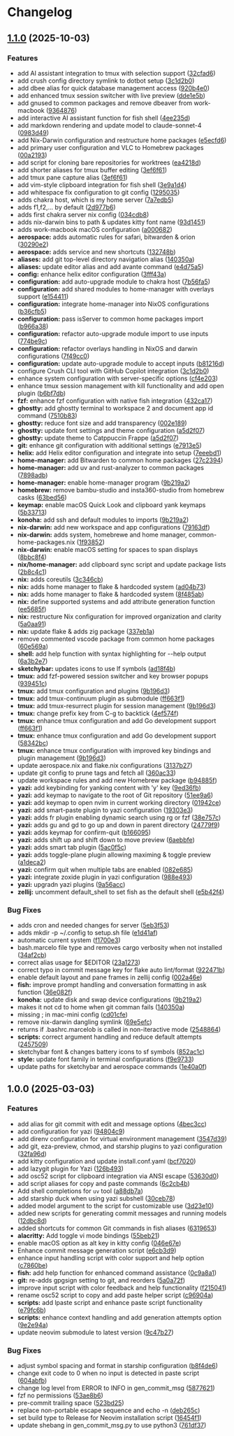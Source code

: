 # Changelog

## [1.1.0](https://github.com/jmarcelomb/.dotfiles/compare/v1.0.0...v1.1.0) (2025-10-03)


### Features

* add AI assistant integration to tmux with selection support ([32cfad6](https://github.com/jmarcelomb/.dotfiles/commit/32cfad6bc81216f7a934518a0614bec3d0efa0bd))
* add crush config directory symlink to dotbot setup ([3c1d2b0](https://github.com/jmarcelomb/.dotfiles/commit/3c1d2b009b8464a6046c64ce0edf906bb248df1c))
* add dbee alias for quick database management access ([920b4e0](https://github.com/jmarcelomb/.dotfiles/commit/920b4e026eaf630da6c50d4a2ac79ab99a1eaa62))
* add enhanced tmux session switcher with live preview ([dde1e5b](https://github.com/jmarcelomb/.dotfiles/commit/dde1e5b48193515e777b2c35b45d8ef27af40dfe))
* add gnused to common packages and remove dbeaver from work-macbook ([9364876](https://github.com/jmarcelomb/.dotfiles/commit/93648768db744e49aa1ee3aed0282d562106bd9e))
* add interactive AI assistant function for fish shell ([4ee235d](https://github.com/jmarcelomb/.dotfiles/commit/4ee235d1c34d326b639c5e26a6316a55e85814d8))
* add markdown rendering and update model to claude-sonnet-4 ([0983d49](https://github.com/jmarcelomb/.dotfiles/commit/0983d49e5a66fb906f121b4c172e970ca296f9d6))
* add Nix-Darwin configuration and restructure home packages ([e5ecfd6](https://github.com/jmarcelomb/.dotfiles/commit/e5ecfd6d33b0a90a167f17c835ec75b308d7c8b1))
* add primary user configuration and VLC to Homebrew packages ([00a2193](https://github.com/jmarcelomb/.dotfiles/commit/00a2193d906b9690defcb115f09c4cd152379545))
* add script for cloning bare repositories for worktrees ([ea4218d](https://github.com/jmarcelomb/.dotfiles/commit/ea4218d83a3c1281c00a0e46da3fe0271b515780))
* add shorter aliases for tmux buffer editing ([3ef6f61](https://github.com/jmarcelomb/.dotfiles/commit/3ef6f61322c62969c6933a36795b5803f7e14816))
* add tmux pane capture alias ([3ef6f61](https://github.com/jmarcelomb/.dotfiles/commit/3ef6f61322c62969c6933a36795b5803f7e14816))
* add vim-style clipboard integration for fish shell ([3e9a1d4](https://github.com/jmarcelomb/.dotfiles/commit/3e9a1d443877ee5042ea7835176a824b5e1b8f3b))
* add whitespace fix configuration to git config ([1295035](https://github.com/jmarcelomb/.dotfiles/commit/1295035060bb7775f45d508c8756c246a31b1015))
* adds chakra host, which is my home server ([7a7edb5](https://github.com/jmarcelomb/.dotfiles/commit/7a7edb5218b41691d8fa35eb95fb5c9a26f5bd6e))
* adds f1,f2,... by default ([2d977b6](https://github.com/jmarcelomb/.dotfiles/commit/2d977b6efef77c1ccaf48f25a057ad9d61fe61a6))
* adds first chakra server nix config ([034cdb8](https://github.com/jmarcelomb/.dotfiles/commit/034cdb8f55aae054c7e073fb30b58f298e8f9110))
* adds nix-darwin bins to path & updates kitty font name ([93d1451](https://github.com/jmarcelomb/.dotfiles/commit/93d14510fb9fd10d5f1c5423c9a5ef5d75a5286e))
* adds work-macbook macOS configuration ([a000682](https://github.com/jmarcelomb/.dotfiles/commit/a000682e07a600a427427568bfb404a1e5100b4e))
* **aerospace:** adds automatic rules for safari, bitwarden & orion ([30290e2](https://github.com/jmarcelomb/.dotfiles/commit/30290e2b2e88ced46ef2cbc3b309c078b9b671e1))
* **aerospace:** adds service and new shortcuts ([132748b](https://github.com/jmarcelomb/.dotfiles/commit/132748bc6ce40f6db13e34cc2ee7c941e0137a46))
* **aliases:** add git top-level directory navigation alias ([140350a](https://github.com/jmarcelomb/.dotfiles/commit/140350ad90a46c8dfba087bdf6d4409db2cd518f))
* **aliases:** update editor alias and add avante command ([e4d75a5](https://github.com/jmarcelomb/.dotfiles/commit/e4d75a5316ca7c95aeb76cba96bb44d6c9449ced))
* **config:** enhance helix editor configuration ([3fff43a](https://github.com/jmarcelomb/.dotfiles/commit/3fff43ac958e51349d76d74d6cc34dc21755c0dd))
* **configuration:** add auto-upgrade module to chakra host ([7b56fa5](https://github.com/jmarcelomb/.dotfiles/commit/7b56fa53da619b71e172b9115b337170c417a52e))
* **configuration:** add shared modules to home-manager with overlays support ([e154411](https://github.com/jmarcelomb/.dotfiles/commit/e1544114160fb79049eb1b4ff124fb2a6a29b8a3))
* **configuration:** integrate home-manager into NixOS configurations ([b36cfb5](https://github.com/jmarcelomb/.dotfiles/commit/b36cfb59256108e5e8e3f414bddb2d1d268f9ac2))
* **configuration:** pass isServer to common home packages import ([b966a38](https://github.com/jmarcelomb/.dotfiles/commit/b966a38f0ce0fc9ccce7700d458430f45baa9fa8))
* **configuration:** refactor auto-upgrade module import to use inputs ([774be9c](https://github.com/jmarcelomb/.dotfiles/commit/774be9c05f2526605f68b78ebb6c07d87e8c8ac5))
* **configuration:** refactor overlays handling in NixOS and darwin configurations ([7f49cc0](https://github.com/jmarcelomb/.dotfiles/commit/7f49cc02f4eb77703e611014a5b24db206955bfa))
* **configuration:** update auto-upgrade module to accept inputs ([b81216d](https://github.com/jmarcelomb/.dotfiles/commit/b81216d674e3b650ecd7d75dc290dadc90807923))
* configure Crush CLI tool with GitHub Copilot integration ([3c1d2b0](https://github.com/jmarcelomb/.dotfiles/commit/3c1d2b009b8464a6046c64ce0edf906bb248df1c))
* enhance system configuration with server-specific options ([cf4e203](https://github.com/jmarcelomb/.dotfiles/commit/cf4e203d91cdbbed39eebef560df3079b648f352))
* enhance tmux session management with kill functionality and add open plugin ([b6bf7db](https://github.com/jmarcelomb/.dotfiles/commit/b6bf7db051e52f6ae1b0de3767454426ff14ce17))
* **fzf:** enhance fzf configuration with native fish integration ([432ca17](https://github.com/jmarcelomb/.dotfiles/commit/432ca170879dd9e7d401f3c9d0974ce0af7addc2))
* **ghostty:** add ghostty terminal to workspace 2 and document app id command ([7510b83](https://github.com/jmarcelomb/.dotfiles/commit/7510b83ed1a64c87b16a1570938ba104e9c6061f))
* **ghostty:** reduce font size and add transparency ([002e189](https://github.com/jmarcelomb/.dotfiles/commit/002e18991f0cf1761eafed9796a537d1f18f80a6))
* **ghostty:** update font settings and theme configuration ([a5d2f07](https://github.com/jmarcelomb/.dotfiles/commit/a5d2f07bca81a2ee6f08bf4f7aa0659d16133fde))
* **ghostty:** update theme to Catppuccin Frappe ([a5d2f07](https://github.com/jmarcelomb/.dotfiles/commit/a5d2f07bca81a2ee6f08bf4f7aa0659d16133fde))
* **git:** enhance git configuration with additional settings ([e7913e5](https://github.com/jmarcelomb/.dotfiles/commit/e7913e511a26d03f7defc4b534bd59e39f82014a))
* **helix:** add Helix editor configuration and integrate into setup ([7eeebd1](https://github.com/jmarcelomb/.dotfiles/commit/7eeebd115a2a439cf8f66584d557d0c9c25738b8))
* **home-manager:** add Bitwarden to common home packages ([27c2394](https://github.com/jmarcelomb/.dotfiles/commit/27c2394573309fd0d696ed84d07f758b9803840e))
* **home-manager:** add uv and rust-analyzer to common packages ([7898adb](https://github.com/jmarcelomb/.dotfiles/commit/7898adbaacc63dcdeed4ef36b0dbfbb766dff273))
* **home-manager:** enable home-manager program ([9b219a2](https://github.com/jmarcelomb/.dotfiles/commit/9b219a215411be7e2cef6596ed86d98eca62c9f1))
* **homebrew:** remove bambu-studio and insta360-studio from homebrew casks ([63bed56](https://github.com/jmarcelomb/.dotfiles/commit/63bed5615c548f1f0f054fb3ee32228da086df1f))
* **keymap:** enable macOS Quick Look and clipboard yank keymaps ([5b33713](https://github.com/jmarcelomb/.dotfiles/commit/5b33713debbd73e37d49ae49bfa99ebc0c3a6be8))
* **konoha:** add ssh and default modules to imports ([9b219a2](https://github.com/jmarcelomb/.dotfiles/commit/9b219a215411be7e2cef6596ed86d98eca62c9f1))
* **nix-darwin:** add new workspace and app configurations ([79163df](https://github.com/jmarcelomb/.dotfiles/commit/79163dffc96fa247621d22084d63ef58777a64e5))
* **nix-darwin:** adds system, homebrewe and home manager, common-home-packages.nix ([1f93852](https://github.com/jmarcelomb/.dotfiles/commit/1f938520f98a603b39934ab957a29baf4efab1d1))
* **nix-darwin:** enable macOS setting for spaces to span displays ([8bbc8f4](https://github.com/jmarcelomb/.dotfiles/commit/8bbc8f467318e1d89efd34a536eab5184f10a160))
* **nix/home-manager:** add clipboard sync script and update package lists ([2b8c4c1](https://github.com/jmarcelomb/.dotfiles/commit/2b8c4c18c0c57e97ee540a85aa16b7a5e4fc0030))
* **nix:** adds coreutils ([3c346cb](https://github.com/jmarcelomb/.dotfiles/commit/3c346cb90a0ba59aa981376f260bc1a736d895a6))
* **nix:** adds home manager to flake & hardcoded system ([ad04b73](https://github.com/jmarcelomb/.dotfiles/commit/ad04b733ab26e0435882119bb7cdbbe3b1b0989b))
* **nix:** adds home manager to flake & hardcoded system ([8f485ab](https://github.com/jmarcelomb/.dotfiles/commit/8f485ab0f31e9e9bcfe8084ba289715f070c712b))
* **nix:** define supported systems and add attribute generation function ([ee5685f](https://github.com/jmarcelomb/.dotfiles/commit/ee5685f8115cf5f52be60041ea1c2a1bde0de451))
* **nix:** restructure Nix configuration for improved organization and clarity ([5a0aa91](https://github.com/jmarcelomb/.dotfiles/commit/5a0aa91888564f069daed2a439753afffee03603))
* **nix:** update flake & adds zig package ([337eb1a](https://github.com/jmarcelomb/.dotfiles/commit/337eb1a6534d4da61e1347305f70511a22c3be2a))
* remove commented vscode package from common home packages ([60e569a](https://github.com/jmarcelomb/.dotfiles/commit/60e569a190a385c4aa5b6c66edf2c0290fe52087))
* **shell:** add help function with syntax highlighting for --help output ([6a3b2e7](https://github.com/jmarcelomb/.dotfiles/commit/6a3b2e751ef9dd6f66627b43edeadae21da9656b))
* **sketchybar:** updates icons to use lf symbols ([ad18f4b](https://github.com/jmarcelomb/.dotfiles/commit/ad18f4bc4824e66ceadcdf4dc90b9ba088947388))
* **tmux:** add fzf-powered session switcher and key browser popups ([939451c](https://github.com/jmarcelomb/.dotfiles/commit/939451c08bffb8deb27be545bfc38853cbd5e098))
* **tmux:** add tmux configuration and plugins ([9b196d3](https://github.com/jmarcelomb/.dotfiles/commit/9b196d3b62df83f4bfba325e746a4fc90caef71d))
* **tmux:** add tmux-continuum plugin as submodule ([ff663f1](https://github.com/jmarcelomb/.dotfiles/commit/ff663f1c15c57454a48b7b8b948f978d23111a38))
* **tmux:** add tmux-resurrect plugin for session management ([9b196d3](https://github.com/jmarcelomb/.dotfiles/commit/9b196d3b62df83f4bfba325e746a4fc90caef71d))
* **tmux:** change prefix key from C-g to backtick ([4ef574f](https://github.com/jmarcelomb/.dotfiles/commit/4ef574f5f96eeb89a4e7738de12a6aad800e1ffe))
* **tmux:** enhance tmux configuration and add Go development support ([ff663f1](https://github.com/jmarcelomb/.dotfiles/commit/ff663f1c15c57454a48b7b8b948f978d23111a38))
* **tmux:** enhance tmux configuration and add Go development support ([58342bc](https://github.com/jmarcelomb/.dotfiles/commit/58342bcd77c516ce3f0c82def15f501b6914a368))
* **tmux:** enhance tmux configuration with improved key bindings and plugin management ([9b196d3](https://github.com/jmarcelomb/.dotfiles/commit/9b196d3b62df83f4bfba325e746a4fc90caef71d))
* update aerospace.nix and flake.nix configurations ([3137b27](https://github.com/jmarcelomb/.dotfiles/commit/3137b2738d78a8d2f584c8b63fb5132ddfacad4f))
* update git config to prune tags and fetch all ([360ac33](https://github.com/jmarcelomb/.dotfiles/commit/360ac337057eed3bde30539877dbdc6ed8472916))
* update workspace rules and add new Homebrew package ([b94885f](https://github.com/jmarcelomb/.dotfiles/commit/b94885f9c76ca1b730e7eb1fcca479eaa8910bc5))
* **yazi:** add keybinding for yanking content with 'y' key ([9ed36fb](https://github.com/jmarcelomb/.dotfiles/commit/9ed36fbe9a410617ed74083105195288c7c4605a))
* **yazi:** add keymap to navigate to the root of Git repository ([51ee9a6](https://github.com/jmarcelomb/.dotfiles/commit/51ee9a604e31a328acbfcd301495fa642fb8faf9))
* **yazi:** add keymap to open nvim in current working directory ([01942ce](https://github.com/jmarcelomb/.dotfiles/commit/01942ceb9f6998ed86e120525cd87c3f5fd06c22))
* **yazi:** add smart-paste plugin to yazi configuration ([19303e3](https://github.com/jmarcelomb/.dotfiles/commit/19303e32c35ed0ad237c7511cdd4e05d57ae59f6))
* **yazi:** adds fr plugin enabling dynamic search using rg or fzf ([38e757c](https://github.com/jmarcelomb/.dotfiles/commit/38e757c90986fd95554fe44fe836b171485968fe))
* **yazi:** adds gu and gd to go up and down in parent directory ([24779f9](https://github.com/jmarcelomb/.dotfiles/commit/24779f9dc648cc2defbaee789a872151abe6eb59))
* **yazi:** adds keymap for confirm-quit ([b166095](https://github.com/jmarcelomb/.dotfiles/commit/b166095fe6f4e08fbb4443d554ccc1b8fcf68208))
* **yazi:** adds shift up and shift down to move preview ([6aebbfe](https://github.com/jmarcelomb/.dotfiles/commit/6aebbfe2fa3c669c433bcda8e7dc3feb25fb653d))
* **yazi:** adds smart tab plugin ([5ac0f5c](https://github.com/jmarcelomb/.dotfiles/commit/5ac0f5cbf4ea504e33ea257758b36567e5d88087))
* **yazi:** adds toggle-plane plugin allowing maximing & toggle preview ([a1deca2](https://github.com/jmarcelomb/.dotfiles/commit/a1deca27e64ed5f841772c9e95b4b040b2c3c3ee))
* **yazi:** confirm quit when multiple tabs are enabled ([082e685](https://github.com/jmarcelomb/.dotfiles/commit/082e685b5304b8779f384ad8330e15246293885d))
* **yazi:** integrate zoxide plugin in yazi configuration ([988e493](https://github.com/jmarcelomb/.dotfiles/commit/988e4938558213db18896f03defadb4284d1b42c))
* **yazi:** upgradn yazi plugins ([9a56acc](https://github.com/jmarcelomb/.dotfiles/commit/9a56acccecd2abcde707b136954327d14eef94d9))
* **zellij:** uncomment default_shell to set fish as the default shell ([e5b42f4](https://github.com/jmarcelomb/.dotfiles/commit/e5b42f4a369362dfe935c5a144d069db84c10429))


### Bug Fixes

* adds cron and needed changes for server ([5eb3f53](https://github.com/jmarcelomb/.dotfiles/commit/5eb3f53c8231436b9e7917057afdc748c3aaaedc))
* adds mkdir -p ~/.config to setup.sh file ([e1d41af](https://github.com/jmarcelomb/.dotfiles/commit/e1d41afe881b79a8d32a42ce92eea5550fd945a6))
* automatic current system ([f1700e3](https://github.com/jmarcelomb/.dotfiles/commit/f1700e38c469781d7fb8e1dc0235606414ff1af6))
* bash.marcelo file type and removes cargo verbosity when not installed ([34af2cb](https://github.com/jmarcelomb/.dotfiles/commit/34af2cb1c30320555036a561a7bc288202ea38ac))
* correct alias usage for $EDITOR ([23a1273](https://github.com/jmarcelomb/.dotfiles/commit/23a1273fe24ec1edf8bb0024b40470daec1d06c6))
* correct typo in commit message key for flake auto lint/format ([922471b](https://github.com/jmarcelomb/.dotfiles/commit/922471bdc60252ab53701d24a91cbcadf0b00d7b))
* enable default layout and pane frames in zellij config ([002a46e](https://github.com/jmarcelomb/.dotfiles/commit/002a46eb90895aed094ae98df0b410cecba7582c))
* **fish:** improve prompt handling and conversation formatting in ask function ([36e082f](https://github.com/jmarcelomb/.dotfiles/commit/36e082f86f79ce59e5caf36310dc96823c491ea5))
* **konoha:** update disk and swap device configurations ([9b219a2](https://github.com/jmarcelomb/.dotfiles/commit/9b219a215411be7e2cef6596ed86d98eca62c9f1))
* makes it not cd to home when git comman fails ([140350a](https://github.com/jmarcelomb/.dotfiles/commit/140350ad90a46c8dfba087bdf6d4409db2cd518f))
* missing ; in mac-mini config ([cd01cfe](https://github.com/jmarcelomb/.dotfiles/commit/cd01cfe4956bbc2f58c1ad70d6046b20a2a835ce))
* remove nix-darwin dangling symlink ([69e5efc](https://github.com/jmarcelomb/.dotfiles/commit/69e5efc947dbe2c972b891a0504a598de5294bcd))
* returns if .bashrc.marcelob is called in non-iteractive mode ([2548864](https://github.com/jmarcelomb/.dotfiles/commit/2548864e4bec691765d37e36614da7eb3a7aaff4))
* **scripts:** correct argument handling and reduce default attempts ([2457509](https://github.com/jmarcelomb/.dotfiles/commit/24575092c22cb616ecdd287171cddca7735d3725))
* sketchybar font & changes battery icons to sf symbols ([852ac1c](https://github.com/jmarcelomb/.dotfiles/commit/852ac1c4b02e207db8d5bf9c2a85bae00a778608))
* **style:** update font family in terminal configurations ([f9e9733](https://github.com/jmarcelomb/.dotfiles/commit/f9e973381d47a7e890ad8dc01bcbd100119cb06e))
* update paths for sketchybar and aerospace commands ([1e40a0f](https://github.com/jmarcelomb/.dotfiles/commit/1e40a0f5a2a10e80f21e1292e01e2a6a844e3aa0))

## 1.0.0 (2025-03-03)


### Features

* add alias for git commit with edit and message options ([4bec3cc](https://github.com/jmarcelomb/.dotfiles/commit/4bec3cc8501d68df21ae6e181d0046dfbd96530e))
* add configuration for yazi ([94804c9](https://github.com/jmarcelomb/.dotfiles/commit/94804c92f38509dfb464541c98e98b2add93fe3b))
* add direnv configuration for virtual environment management ([3547d39](https://github.com/jmarcelomb/.dotfiles/commit/3547d39d9ae318cb42edc9f3b2298dd501495f28))
* add git, eza-preview, chmod, and starship plugins to yazi configuration ([32fa96d](https://github.com/jmarcelomb/.dotfiles/commit/32fa96d906dcd276b2b604bb93de9ca526cdc870))
* add kitty configuration and update install.conf.yaml ([bcf7020](https://github.com/jmarcelomb/.dotfiles/commit/bcf7020ae7f427bdc14678a33a66b7e9fa78093a))
* add lazygit plugin for Yazi ([126b493](https://github.com/jmarcelomb/.dotfiles/commit/126b49359cabf856f9f5cd9231faf09b39996bc0))
* add osc52 script for clipboard integration via ANSI escape ([53630d0](https://github.com/jmarcelomb/.dotfiles/commit/53630d0aeed87ef2bcb445ad10e68602b3f059e8))
* add script aliases for copy and paste commands ([6c2cb4b](https://github.com/jmarcelomb/.dotfiles/commit/6c2cb4b564ca6afa7867a7f3c2dfdbae8994403c))
* Add shell completions for `uv` tool ([a88db7a](https://github.com/jmarcelomb/.dotfiles/commit/a88db7ad6d2a86bab39d3a672598200ae26fcb62))
* add starship duck when using yazi subshell ([30ceb78](https://github.com/jmarcelomb/.dotfiles/commit/30ceb7852c42c93ce5ac6c8724ca2168031982e7))
* added model argument to the script for customizable use ([3d23e10](https://github.com/jmarcelomb/.dotfiles/commit/3d23e1051435096aaf8b2e27309100154e4d0fd6))
* added new scripts for generating commit messages and running models ([12dbc8d](https://github.com/jmarcelomb/.dotfiles/commit/12dbc8d2fb0d409b3219ea00fa20616ba54b7ef9))
* added shortcuts for common Git commands in fish aliases ([6319653](https://github.com/jmarcelomb/.dotfiles/commit/631965367685ee4e776ac663fc6772d1984641c3))
* **alacritty:** Add toggle vi mode bindings ([55beb21](https://github.com/jmarcelomb/.dotfiles/commit/55beb216904097705fab2e54bb1228f757e619d3))
* enable macOS option as alt key in kitty config ([046e67e](https://github.com/jmarcelomb/.dotfiles/commit/046e67ed5e7802a2542bb7bac7b41c90cf3d40a1))
* Enhance commit message generation script ([e6cb3d9](https://github.com/jmarcelomb/.dotfiles/commit/e6cb3d99bb747ccfa30f715215ee50207c0ee817))
* enhance input handling script with color support and help option ([c7860be](https://github.com/jmarcelomb/.dotfiles/commit/c7860bec385a6a6ad880c65c7b31d5d6561271cf))
* **fish:** add help function for enhanced command assistance ([0c9a8a1](https://github.com/jmarcelomb/.dotfiles/commit/0c9a8a1268ffc9e9582291331e2077d537c6bf9b))
* **git:** re-adds gpgsign setting to git, and reorders ([5a0a72f](https://github.com/jmarcelomb/.dotfiles/commit/5a0a72fadd649df596b36d8fd85d5ab56c1330ba))
* improve input script with color feedback and help functionality ([f215041](https://github.com/jmarcelomb/.dotfiles/commit/f215041236844c0d3fcfd17270a70c2ae087c6e3))
* rename osc52 script to copy and add paste helper script ([c96904a](https://github.com/jmarcelomb/.dotfiles/commit/c96904a0909955787d7cce7b82ca804c781ffdfe))
* **scripts:** add lpaste script and enhance paste script functionality ([e79fc6b](https://github.com/jmarcelomb/.dotfiles/commit/e79fc6b961ac772f6c9796a7b7da1b1d0ae30d87))
* **scripts:** enhance context handling and add generation attempts option ([9e2e94a](https://github.com/jmarcelomb/.dotfiles/commit/9e2e94a90051afe347441ad9cbd54394c043b963))
* update neovim submodule to latest version ([9c47b27](https://github.com/jmarcelomb/.dotfiles/commit/9c47b27b8b69d7a9e3aa8640322c0023d19e782a))


### Bug Fixes

* adjust symbol spacing and format in starship configuration ([b8f4de6](https://github.com/jmarcelomb/.dotfiles/commit/b8f4de6b34d77a4803ec7a0fcd26e9aef40c0658))
* change exit code to 0 when no input is detected in paste script ([604abfb](https://github.com/jmarcelomb/.dotfiles/commit/604abfbe6eaa55c33fe5a6b0732ef898fcaaaad8))
* change log level from ERROR to INFO in gen_commit_msg ([5877621](https://github.com/jmarcelomb/.dotfiles/commit/58776217fe6d93d5e3b3c6d46a9a7e530293f1f0))
* fzf no permissions ([53ae8b6](https://github.com/jmarcelomb/.dotfiles/commit/53ae8b6eb7e59d3ff4976d99dedafb0fd61de90c))
* pre-commit trailing space ([523bd25](https://github.com/jmarcelomb/.dotfiles/commit/523bd25dd02d836f1402d55dad058b750d4a1159))
* replace non-portable escape sequence and echo -n ([deb265c](https://github.com/jmarcelomb/.dotfiles/commit/deb265c584975a12fae1a1e0c5990f0a51f4a77d))
* set build type to Release for Neovim installation script ([16454f1](https://github.com/jmarcelomb/.dotfiles/commit/16454f10c0bd79983d08cb73502a9032a61315c3))
* update shebang in gen_commit_msg.py to use python3 ([761df37](https://github.com/jmarcelomb/.dotfiles/commit/761df3700534719f193474245be56f54ed436dc9))
